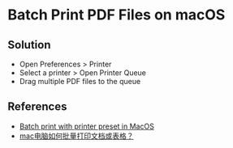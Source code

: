 # Batch Print PDF Files on macOS

## Solution
* Open Preferences > Printer
* Select a printer > Open Printer Queue
* Drag multiple PDF files to the queue

## References
* [Batch print with printer preset in MacOS](https://apple.stackexchange.com/questions/394263/batch-print-with-printer-preset-in-macos)
* [mac电脑如何批量打印文档或表格？](https://www.zhihu.com/question/408194080)
